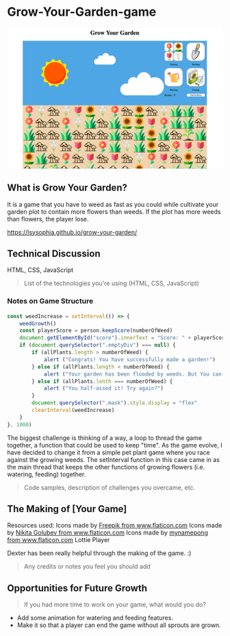 # Grow-Your-Garden-game

![img](Screenshot.png)

## What is Grow Your Garden?

It is a game that you have to weed as fast as you could while cultivate your garden plot to contain more flowers than weeds. If the plot has more weeds than flowers, the player lose. 

https://lsysophia.github.io/grow-your-garden/

## Technical Discussion

HTML, CSS, JavaScript

> List of the technologies you're using (HTML, CSS, JavaScript)

### Notes on Game Structure
```Javascript
const weedIncrease = setInterval(() => {
    weedGrowth()
    const playerScore = person.keepScore(numberOfWeed)
    document.getElementById("score").innerText = "Score: " + playerScore
    if (document.querySelector(".emptyDiv") === null) {
        if (allPlants.length > numberOfWeed) {
            alert ("Congrats! You have successfully made a garden!")
        } else if (allPlants.length < numberOfWeed) {
            alert ("Your garden has been flooded by weeds. But You can collect your mushrooms for dinner!")
        } else if (allPlants.lenth === numberOfWeed) {
            alert ("You half-assed it! Try again?")
        }
        document.querySelector(".mask").style.display = "flex"
        clearInterval(weedIncrease)
    }
}, 1000)
```
The biggest challenge is thinking of a way, a loop to thread the game together, a function that could be used to keep "time". As the game evolve, I have decided to change it from a simple pet plant game where you race against the growing weeds. The setInterval function in this case came in as the main thread that keeps the other functions of growing flowers (i.e. watering, feeding) together. 

> Code samples, description of challenges you overcame, etc.

## The Making of [Your Game]

Resources used: 
Icons made by <a href="https://www.flaticon.com/authors/freepik">Freepik from www.flaticon.com
Icons made by <a href="https://www.flaticon.com/authors/nikita-golubev">Nikita Golubev from www.flaticon.com
Icons made by <a href="https://www.flaticon.com/authors/mynamepong">mynamepong from www.flaticon.com
Lottie Player

Dexter has been really helpful through the making of the game. :) 

> Any credits or notes you feel you should add

## Opportunities for Future Growth

> If you had more time to work on your game, what would you do?

- Add some animation for watering and feeding features.
- Make it so that a player can end the game without all sprouts are grown. 


